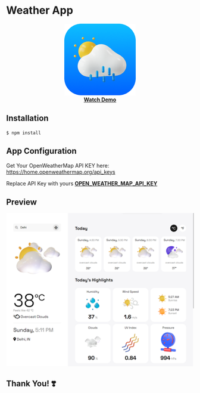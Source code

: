 # **Weather App**

<div align="center">
    <b><a href="hweather.netlify.app" target="_blank">
    <img src="public/logo192.png" /> <br />
    Watch Demo
    </a></b>
</div>

## Installation

```
$ npm install
```

## App Configuration

Get Your OpenWeatherMap API KEY here: https://home.openweathermap.org/api_keys

Replace API Key with yours **[OPEN_WEATHER_MAP_API_KEY](https://github.com/hicodersofficial/weather-app/blob/main/src/config/config.js)**

## Preview

![](./preview.png)

## **Thank You! ❣️**

